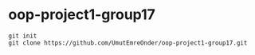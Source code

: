 # oop-project1-group17


```
git init
git clone https://github.com/UmutEmreOnder/oop-project1-group17.git
```
